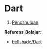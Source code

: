 # Dart

1. [Pendahuluan](pendahuluan.md)


**Referensi Belajar:**
- [bellshade/Dart](https://github.com/bellshade/Dart)